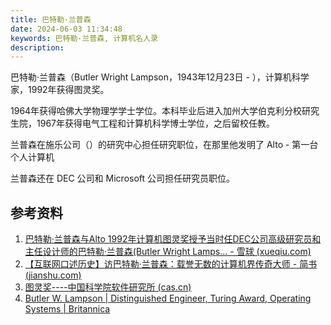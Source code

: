 ```yaml
---
title: 巴特勒·兰普森
date: 2024-06-03 11:34:48
keywords: 巴特勒·兰普森, 计算机名人录
description: 
---
```


巴特勒·兰普森（Butler Wright Lampson，1943年12月23日 - ），计算机科学家，1992年获得图灵奖。

1964年获得哈佛大学物理学学士学位。本科毕业后进入加州大学伯克利分校研究生院，1967年获得电气工程和计算机科学博士学位，之后留校任教。

兰普森在施乐公司（）的研究中心担任研究职位，在那里他发明了 Alto - 第一台个人计算机

兰普森还在 DEC 公司和 Microsoft 公司担任研究员职位。

## 参考资料

1. [巴特勒·兰普森与Alto 1992年计算机图灵奖授予当时任DEC公司高级研究员和主任设计师的巴特勒·兰普森(Butler Wright Lamps... - 雪球 (xueqiu.com)](https://xueqiu.com/3993902801/85227557)
1. [【互联网口述历史】访巴特勒·兰普森：载誉无数的计算机界传奇大师 - 简书 (jianshu.com)](https://www.jianshu.com/p/aaaa91764ca3)
1. [图灵奖----中国科学院软件研究所 (cas.cn)](http://www.is.cas.cn/kxcb2016/kpwz_128238/201609/t20160923_4668200.html)
1. [Butler W. Lampson | Distinguished Engineer, Turing Award, Operating Systems | Britannica](https://www.britannica.com/biography/Butler-W-Lampson)
